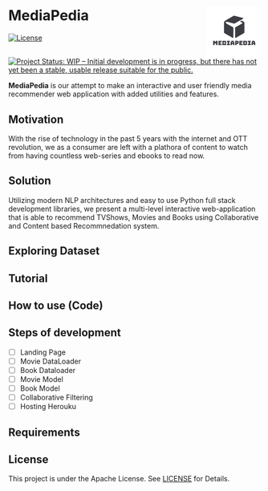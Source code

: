 # MediaPedia <img align = "right" height = "100" src = "assets/logo.png">
[![License](https://img.shields.io/badge/License-Apache%202.0-blue.svg)](https://opensource.org/licenses/Apache-2.0)
[![Project Status: WIP – Initial development is in progress, but there has not yet been a stable, usable release suitable for the public.](https://www.repostatus.org/badges/latest/wip.svg)](https://www.repostatus.org/#wip)
<br>

**MediaPedia** is our attempt to make an interactive and user friendly media recommender web application with added utilities and features.

## Motivation
With the rise of technology in the past 5 years with the internet and OTT revolution, we as a consumer are left with a plathora of content to watch from having countless web-series and ebooks to read now.

## Solution
Utilizing modern NLP architectures and easy to use Python full stack development libraries, we present a multi-level interactive web-application that is able to recommend TVShows, Movies and Books using Collaborative and Content based Recommnedation system.

## Exploring Dataset

## Tutorial

## How to use (Code)

## Steps of development
- [ ] Landing Page
- [ ] Movie DataLoader
- [ ] Book Dataloader
- [ ] Movie Model
- [ ] Book Model
- [ ] Collaborative Filtering
- [ ] Hosting Herouku

## Requirements

## License 
This project is under the Apache License. See [LICENSE](LICENSE) for Details.
